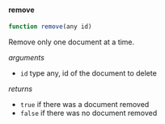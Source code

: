 #### remove

```js
function remove(any id)
```
Remove only one document at a time.

_arguments_
 - `id` type any, id of the document to delete

_returns_
 - `true` if there was a document removed
 - `false` if there was no document removed
